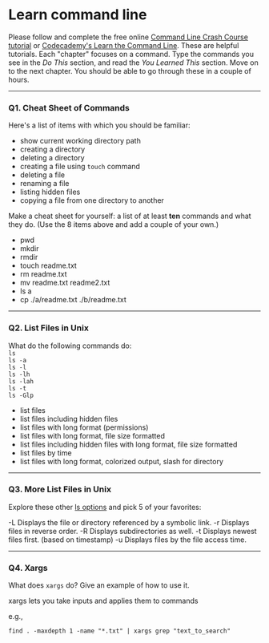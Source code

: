 # Learn command line

Please follow and complete the free online [Command Line Crash Course
tutorial](https://web.archive.org/web/20160708171659/http://cli.learncodethehardway.org/book/) or [Codecademy's Learn the Command Line](https://www.codecademy.com/learn/learn-the-command-line). These are helpful tutorials. Each "chapter" focuses on a command. Type the commands you see in the _Do This_ section, and read the _You Learned This_ section. Move on to the next chapter. You should be able to go through these in a couple of hours.

---

### Q1.  Cheat Sheet of Commands  

Here's a list of items with which you should be familiar:  
* show current working directory path
* creating a directory
* deleting a directory
* creating a file using `touch` command
* deleting a file
* renaming a file
* listing hidden files
* copying a file from one directory to another

Make a cheat sheet for yourself: a list of at least **ten** commands and what they do.  (Use the 8 items above and add a couple of your own.)  

* pwd
* mkdir
* rmdir
* touch readme.txt
* rm readme.txt
* mv readme.txt readme2.txt
* ls a
* cp ./a/readme.txt ./b/readme.txt

---

### Q2.  List Files in Unix   

What do the following commands do:  
`ls`  
`ls -a`  
`ls -l`  
`ls -lh`  
`ls -lah`  
`ls -t`  
`ls -Glp`  

* list files
* list files including hidden files
* list files with long format (permissions)
* list files with long format, file size formatted
* list files including hidden files with long format, file size formatted
* list files by time
* list files with long format, colorized output, slash for directory

---

### Q3.  More List Files in Unix  

Explore these other [ls options](http://www.techonthenet.com/unix/basic/ls.php) and pick 5 of your favorites:

-L	Displays the file or directory referenced by a symbolic link.
-r	Displays files in reverse order.
-R	Displays subdirectories as well.
-t	Displays newest files first. (based on timestamp)
-u	Displays files by the file access time.

---

### Q4.  Xargs   

What does `xargs` do? Give an example of how to use it.

xargs lets you take inputs and applies them to commands

e.g.,

```console
find . -maxdepth 1 -name "*.txt" | xargs grep "text_to_search"
```

 

